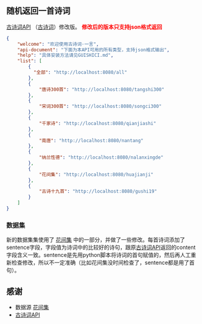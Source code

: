 ## 随机返回一首诗词
[古诗词API](https://github.com/xenv/gushici) （[古诗词](GUISHICI.md)）修改版。
<font style="color:red">**修改后的版本只支持json格式返回**</font>

```json
{
    "welcome": "欢迎使用古诗词·一言",
    "api-document": "下面为本API可用的所有类型，支持json格式输出",
    "help": "具体安装方法请见GUISHICI.md",
    "list": [
        {
          "全部": "http://localhost:8080/all"
        },
        {
            "唐诗300首": "http://localhost:8080/tangshi300"
        },
        {
            "宋词300首": "http://localhost:8080/songci300"
        },
        {
            "千家诗": "http://localhost:8080/qianjiashi"
        },
        {
            "南唐": "http://localhost:8080/nantang"
        },
        {
            "纳兰性德": "http://localhost:8080/nalanxingde"
        },
        {
            "花间集": "http://localhost:8080/huajianji"
        },
        {
            "古诗十九首": "http://localhost:8080/gushi19"
        }
    ]
}
```

### 数据集
新的数据集集使用了 [花间集](https://github.com/chinese-poetry/huajianji) 中的一部分，并做了一些修改。每首诗词添加了sentence字段，字段值为诗词中的比较好的诗句，跟原[古诗词API](https://github.com/xenv/gushici)返回的content字段含义一致。sentence是先用python脚本将诗词的首句赋值的，然后再人工重新检查修改，所以不一定准确（比如花间集没时间检查了，sentence都是用了首句）。

## 感谢
- 数据源 [花间集](https://github.com/chinese-poetry/huajianji)
- [古诗词API](https://github.com/xenv/gushici)